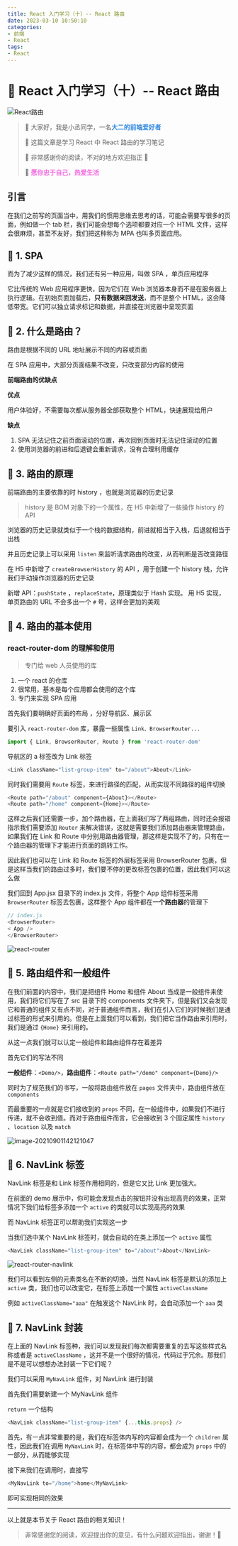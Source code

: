 ```yaml
---
title: React 入门学习（十）-- React 路由
date: 2023-03-10 10:50:10
categories:
- 前端
- React
tags:
- React
---
```

# 🌮 React 入门学习（十）-- React 路由

![React路由](https://ljcimg.oss-cn-beijing.aliyuncs.com/img/react-%E8%B7%AF%E7%94%B1.gif)

> 📢 大家好，我是小丞同学，一名<font color=#2e86de>**大二的前端爱好者**</font>
>
> 📢 这篇文章是学习 React 中 React 路由的学习笔记
>
> 📢 非常感谢你的阅读，不对的地方欢迎指正 🙏
>
> 📢 <font color=#f368e0>**愿你忠于自己，热爱生活**</font>

## 引言

在我们之前写的页面当中，用我们的惯用思维去思考的话，可能会需要写很多的页面，例如做一个 tab 栏，我们可能会想每个选项都要对应一个 HTML 文件，这样会很麻烦，甚至不友好，我们把这种称为 MPA 也叫多页面应用。

## 🍕 1. SPA

而为了减少这样的情况，我们还有另一种应用，叫做 SPA ，单页应用程序

它比传统的 Web 应用程序更快，因为它们在 Web 浏览器本身而不是在服务器上执行逻辑。在初始页面加载后，**只有数据来回发送**，而不是整个 HTML，这会降低带宽。它们可以独立请求标记和数据，并直接在浏览器中呈现页面

## 🍔 2. 什么是路由？

路由是根据不同的 URL 地址展示不同的内容或页面

在 SPA 应用中，大部分页面结果不改变，只改变部分内容的使用

**前端路由的优缺点**

**优点**

用户体验好，不需要每次都从服务器全部获取整个 HTML，快速展现给用户

**缺点**

1. SPA 无法记住之前页面滚动的位置，再次回到页面时无法记住滚动的位置
2. 使用浏览器的前进和后退键会重新请求，没有合理利用缓存

## 🍟 3. 路由的原理

前端路由的主要依靠的时 history ，也就是浏览器的历史记录

> history 是 BOM 对象下的一个属性，在 H5 中新增了一些操作 history 的 API

浏览器的历史记录就类似于一个栈的数据结构，前进就相当于入栈，后退就相当于出栈

并且历史记录上可以采用 `listen` 来监听请求路由的改变，从而判断是否改变路径

在 H5 中新增了 `createBrowserHistory` 的 API ，用于创建一个 history 栈，允许我们手动操作浏览器的历史记录

新增 API：`pushState` ，`replaceState`，原理类似于 Hash 实现。 用 H5 实现，单页路由的 URL 不会多出一个 `#` 号，这样会更加的美观

## 🌭 4. 路由的基本使用

### react-router-dom 的理解和使用

> 专门给 web 人员使用的库

1. 一个 react 的仓库
2. 很常用，基本是每个应用都会使用的这个库
3. 专门来实现 SPA 应用

首先我们要明确好页面的布局 ，分好导航区、展示区

要引入 `react-router-dom` 库，暴露一些属性 `Link、BrowserRouter...`

```js
import { Link, BrowserRouter, Route } from 'react-router-dom'
```

导航区的 a 标签改为 Link 标签

```js
<Link className="list-group-item" to="/about">About</Link>
```

同时我们需要用 `Route` 标签，来进行路径的匹配，从而实现不同路径的组件切换

```js
<Route path="/about" component={About}></Route>
<Route path="/home" component={Home}></Route>
```

这样之后我们还需要一步，加个路由器，在上面我们写了两组路由，同时还会报错指示我们需要添加 `Router` 来解决错误，这就是需要我们添加路由器来管理路由，如果我们在 Link 和 Route 中分别用路由器管理，那这样是实现不了的，只有在一个路由器的管理下才能进行页面的跳转工作。

因此我们也可以在 Link 和 Route 标签的外层标签采用 BrowserRouter 包裹，但是这样当我们的路由过多时，我们要不停的更改标签包裹的位置，因此我们可以这么做

我们回到 App.jsx 目录下的 index.js 文件，将整个 App 组件标签采用 `BrowserRouter` 标签去包裹，这样整个 App 组件都在**一个路由器**的管理下

```js
// index.js
<BrowserRouter>
< App />
</BrowserRouter>
```

![react-router](https://ljcimg.oss-cn-beijing.aliyuncs.com/img/react-router.gif)

## 🍿 5. 路由组件和一般组件

在我们前面的内容中，我们是把组件 Home 和组件 About 当成是一般组件来使用，我们将它们写在了 src 目录下的 components 文件夹下，但是我们又会发现它和普通的组件又有点不同，对于普通组件而言，我们在引入它们的时候我们是通过标签的形式来引用的。但是在上面我们可以看到，我们把它当作路由来引用时，我们是通过 `{Home}` 来引用的。

从这一点我们就可以认定一般组件和路由组件存在着差异

首先它们的写法不同

**一般组件**：`<Demo/>`，**路由组件**：`<Route path="/demo" component={Demo}/>`

同时为了规范我们的书写，一般将路由组件放在 `pages` 文件夹中，路由组件放在 `components` 

而最重要的一点就是它们接收到的 `props` 不同，在一般组件中，如果我们不进行传递，就不会收到值。而对于路由组件而言，它会接收到 3 个固定属性 `history` 、`location` 以及 `match` 

![image-20210901142121047](https://ljcimg.oss-cn-beijing.aliyuncs.com/img/image-20210901142121047.png)

## 🍛 6. NavLink 标签

NavLink 标签是和 Link 标签作用相同的，但是它又比 Link 更加强大。

在前面的 demo 展示中，你可能会发现点击的按钮并没有出现高亮的效果，正常情况下我们给标签多添加一个 `active`  的类就可以实现高亮的效果

而 NavLink 标签正可以帮助我们实现这一步

当我们选中某个 NavLink 标签时，就会自动的在类上添加一个 `active` 属性

```js
<NavLink className="list-group-item" to="/about">About</NavLink>
```

![react-router-navlink](https://ljcimg.oss-cn-beijing.aliyuncs.com/img/react-router-navlink.gif)

我们可以看到左侧的元素类名在不断的切换，当然 NavLink 标签是默认的添加上 `active` 类，我们也可以改变它，在标签上添加一个属性 `activeClassName` 

例如 `activeClassName="aaa"` 在触发这个 NavLink 时，会自动添加一个 `aaa` 类

## 🥩 7. NavLink 封装

在上面的 NavLink 标签种，我们可以发现我们每次都需要重复的去写这些样式名称或者是 `activeClassName` ，这并不是一个很好的情况，代码过于冗余。那我们是不是可以想想办法封装一下它们呢？

我们可以采用 `MyNavLink` 组件，对 NavLink 进行封装

首先我们需要新建一个 MyNavLink 组件

`return` 一个结构

```js
<NavLink className="list-group-item" {...this.props} />
```

首先，有一点非常重要的是，我们在标签体内写的内容都会成为一个 `children` 属性，因此我们在调用 `MyNavLink` 时，在标签体中写的内容，都会成为 `props` 中的一部分，从而能够实现

接下来我们在调用时，直接写

```js
<MyNavLink to="/home">home</MyNavLink>
```

即可实现相同的效果

---

以上就是本节关于 React 路由的相关知识！

> 非常感谢您的阅读，欢迎提出你的意见，有什么问题欢迎指出，谢谢！🎈
